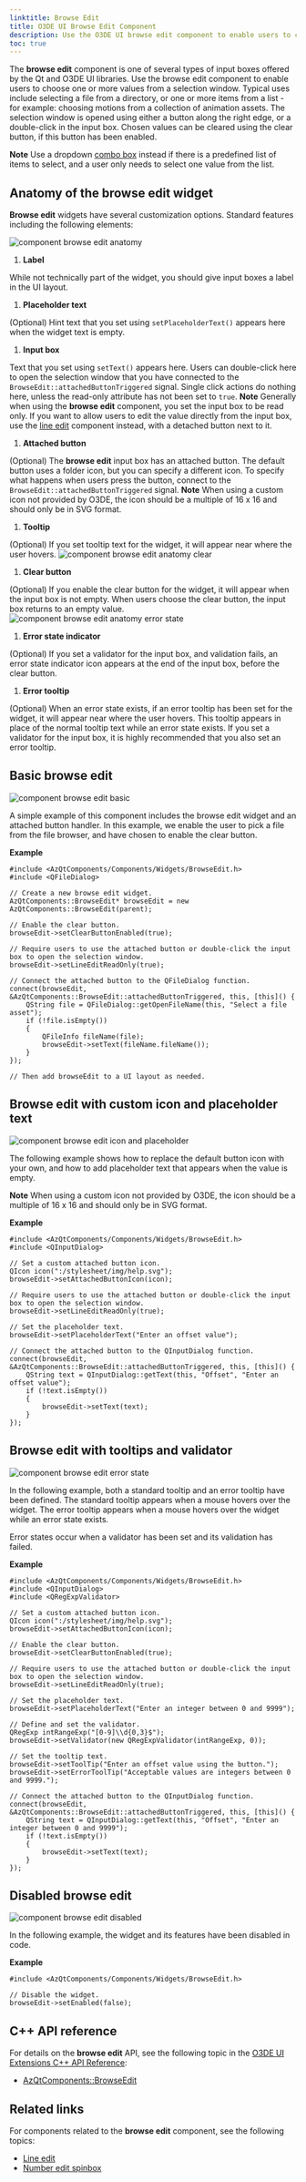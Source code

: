 ```yaml
---
linktitle: Browse Edit
title: O3DE UI Browse Edit Component
description: Use the O3DE UI browse edit component to enable users to choose one or more values from a list or directory.
toc: true
---
```


The **browse edit** component is one of several types of input boxes offered by the Qt and O3DE UI libraries. Use the browse edit component to enable users to choose one or more values from a selection window. Typical uses include selecting a file from a directory, or one or more items from a list - for example: choosing motions from a collection of animation assets. The selection window is opened using either a button along the right edge, or a double-click in the input box. Chosen values can be cleared using the clear button, if this button has been enabled.

**Note**
Use a dropdown [combo box](uidev-combobox-component.md) instead if there is a predefined list of items to select, and a user only needs to select one value from the list.

## Anatomy of the browse edit widget

 **Browse edit** widgets have several customization options. Standard features including the following elements:

![component browse edit anatomy](/images/tools-ui/component-browse-edit-anatomy.png)

1.  **Label**

   While not technically part of the widget, you should give input boxes a label in the UI layout.

1.  **Placeholder text**

   (Optional) Hint text that you set using `setPlaceholderText()` appears here when the widget text is empty.

1.  **Input box**

   Text that you set using `setText()` appears here. Users can double-click here to open the selection window that you have connected to the `BrowseEdit::attachedButtonTriggered` signal. Single click actions do nothing here, unless the read-only attribute has not been set to `true`.
**Note**
Generally when using the **browse edit** component, you set the input box to be read only. If you want to allow users to edit the value directly from the input box, use the [line edit](uidev-line-edit-component.md) component instead, with a detached button next to it.

1.  **Attached button**

   (Optional) The **browse edit** input box has an attached button. The default button uses a folder icon, but you can specify a different icon. To specify what happens when users press the button, connect to the `BrowseEdit::attachedButtonTriggered` signal.
**Note**
When using a custom icon not provided by O3DE, the icon should be a multiple of 16 x 16 and should only be in SVG format.

1.  **Tooltip**

   (Optional) If you set tooltip text for the widget, it will appear near where the user hovers.
![component browse edit anatomy clear](/images/tools-ui/component-browse-edit-anatomy-clear.png)

1.  **Clear button**

   (Optional) If you enable the clear button for the widget, it will appear when the input box is not empty. When users choose the clear button, the input box returns to an empty value.
![component browse edit anatomy error state](/images/tools-ui/component-browse-edit-anatomy-error-state.png)

1.  **Error state indicator**

   (Optional) If you set a validator for the input box, and validation fails, an error state indicator icon appears at the end of the input box, before the clear button.

1.  **Error tooltip**

   (Optional) When an error state exists, if an error tooltip has been set for the widget, it will appear near where the user hovers. This tooltip appears in place of the normal tooltip text while an error state exists. If you set a validator for the input box, it is highly recommended that you also set an error tooltip.

## Basic browse edit

![component browse edit basic](/images/tools-ui/component-browse-edit-basic.png)

A simple example of this component includes the browse edit widget and an attached button handler. In this example, we enable the user to pick a file from the file browser, and have chosen to enable the clear button.

 **Example**

```
#include <AzQtComponents/Components/Widgets/BrowseEdit.h>
#include <QFileDialog>

// Create a new browse edit widget.
AzQtComponents::BrowseEdit* browseEdit = new AzQtComponents::BrowseEdit(parent);

// Enable the clear button.
browseEdit->setClearButtonEnabled(true);

// Require users to use the attached button or double-click the input box to open the selection window.
browseEdit->setLineEditReadOnly(true);

// Connect the attached button to the QFileDialog function.
connect(browseEdit, &AzQtComponents::BrowseEdit::attachedButtonTriggered, this, [this]() {
    QString file = QFileDialog::getOpenFileName(this, "Select a file asset");
    if (!file.isEmpty())
    {
        QFileInfo fileName(file);
        browseEdit->setText(fileName.fileName());
    }
});

// Then add browseEdit to a UI layout as needed.
```

## Browse edit with custom icon and placeholder text

![component browse edit icon and placeholder](/images/tools-ui/component-browse-edit-icon-and-placeholder.png)

The following example shows how to replace the default button icon with your own, and how to add placeholder text that appears when the value is empty.

**Note**
When using a custom icon not provided by O3DE, the icon should be a multiple of 16 x 16 and should only be in SVG format.

 **Example**

```
#include <AzQtComponents/Components/Widgets/BrowseEdit.h>
#include <QInputDialog>

// Set a custom attached button icon.
QIcon icon(":/stylesheet/img/help.svg");
browseEdit->setAttachedButtonIcon(icon);

// Require users to use the attached button or double-click the input box to open the selection window.
browseEdit->setLineEditReadOnly(true);

// Set the placeholder text.
browseEdit->setPlaceholderText("Enter an offset value");

// Connect the attached button to the QInputDialog function.
connect(browseEdit, &AzQtComponents::BrowseEdit::attachedButtonTriggered, this, [this]() {
    QString text = QInputDialog::getText(this, "Offset", "Enter an offset value");
    if (!text.isEmpty())
    {
        browseEdit->setText(text);
    }
});
```

## Browse edit with tooltips and validator

![component browse edit error state](/images/tools-ui/component-browse-edit-error-state.png)

In the following example, both a standard tooltip and an error tooltip have been defined. The standard tooltip appears when a mouse hovers over the widget. The error tooltip appears when a mouse hovers over the widget while an error state exists.

Error states occur when a validator has been set and its validation has failed.

 **Example**

```
#include <AzQtComponents/Components/Widgets/BrowseEdit.h>
#include <QInputDialog>
#include <QRegExpValidator>

// Set a custom attached button icon.
QIcon icon(":/stylesheet/img/help.svg");
browseEdit->setAttachedButtonIcon(icon);

// Enable the clear button.
browseEdit->setClearButtonEnabled(true);

// Require users to use the attached button or double-click the input box to open the selection window.
browseEdit->setLineEditReadOnly(true);

// Set the placeholder text.
browseEdit->setPlaceholderText("Enter an integer between 0 and 9999");

// Define and set the validator.
QRegExp intRangeExp("[0-9]\\d{0,3}$");
browseEdit->setValidator(new QRegExpValidator(intRangeExp, 0));

// Set the tooltip text.
browseEdit->setToolTip("Enter an offset value using the button.");
browseEdit->setErrorToolTip("Acceptable values are integers between 0 and 9999.");

// Connect the attached button to the QInputDialog function.
connect(browseEdit, &AzQtComponents::BrowseEdit::attachedButtonTriggered, this, [this]() {
    QString text = QInputDialog::getText(this, "Offset", "Enter an integer between 0 and 9999");
    if (!text.isEmpty())
    {
        browseEdit->setText(text);
    }
});
```

## Disabled browse edit

![component browse edit disabled](/images/tools-ui/component-browse-edit-disabled.png)

In the following example, the widget and its features have been disabled in code.

 **Example**

```
#include <AzQtComponents/Components/Widgets/BrowseEdit.h>

// Disable the widget.
browseEdit->setEnabled(false);
```

## C++ API reference

For details on the **browse edit** API, see the following topic in the [O3DE UI Extensions C++ API Reference](/docs/api/frameworks/azqtcomponents/namespace_az_qt_components.html):
+  [AzQtComponents::BrowseEdit](/docs/api/frameworks/azqtcomponents/class_az_qt_components_1_1_browse_edit.html)

## Related links

For components related to the **browse edit** component, see the following topics:
+  [Line edit](uidev-line-edit-component.md)
+  [Number edit spinbox](uidev-spinbox-component.md)
